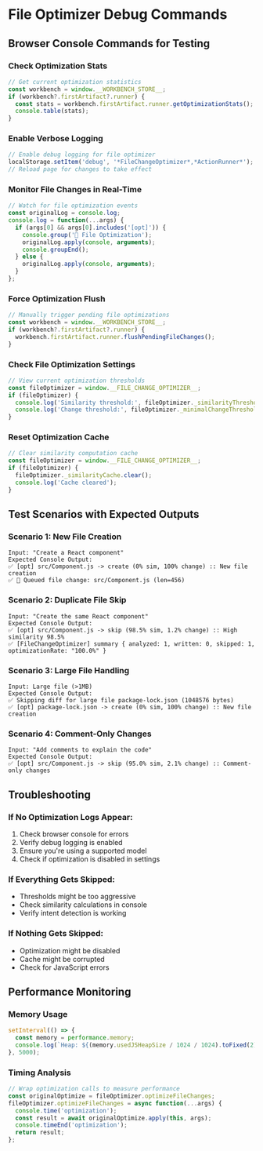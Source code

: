# File Optimizer Debug Commands

## Browser Console Commands for Testing

### Check Optimization Stats
```javascript
// Get current optimization statistics
const workbench = window.__WORKBENCH_STORE__;
if (workbench?.firstArtifact?.runner) {
  const stats = workbench.firstArtifact.runner.getOptimizationStats();
  console.table(stats);
}
```

### Enable Verbose Logging
```javascript
// Enable debug logging for file optimizer
localStorage.setItem('debug', '*FileChangeOptimizer*,*ActionRunner*');
// Reload page for changes to take effect
```

### Monitor File Changes in Real-Time
```javascript
// Watch for file optimization events
const originalLog = console.log;
console.log = function(...args) {
  if (args[0] && args[0].includes('[opt]')) {
    console.group('🔧 File Optimization');
    originalLog.apply(console, arguments);
    console.groupEnd();
  } else {
    originalLog.apply(console, arguments);
  }
};
```

### Force Optimization Flush
```javascript
// Manually trigger pending file optimizations
const workbench = window.__WORKBENCH_STORE__;
if (workbench?.firstArtifact?.runner) {
  workbench.firstArtifact.runner.flushPendingFileChanges();
}
```

### Check File Optimization Settings
```javascript
// View current optimization thresholds
const fileOptimizer = window.__FILE_CHANGE_OPTIMIZER__;
if (fileOptimizer) {
  console.log('Similarity threshold:', fileOptimizer._similarityThreshold);
  console.log('Change threshold:', fileOptimizer._minimalChangeThreshold);
}
```

### Reset Optimization Cache
```javascript
// Clear similarity computation cache
const fileOptimizer = window.__FILE_CHANGE_OPTIMIZER__;
if (fileOptimizer) {
  fileOptimizer._similarityCache.clear();
  console.log('Cache cleared');
}
```

## Test Scenarios with Expected Outputs

### Scenario 1: New File Creation
```
Input: "Create a React component"
Expected Console Output:
✅ [opt] src/Component.js -> create (0% sim, 100% change) :: New file creation
✅ 📝 Queued file change: src/Component.js (len=456)
```

### Scenario 2: Duplicate File Skip
```
Input: "Create the same React component"
Expected Console Output:
✅ [opt] src/Component.js -> skip (98.5% sim, 1.2% change) :: High similarity 98.5%
✅ [FileChangeOptimizer] summary { analyzed: 1, written: 0, skipped: 1, optimizationRate: "100.0%" }
```

### Scenario 3: Large File Handling
```
Input: Large file (>1MB)
Expected Console Output:
✅ Skipping diff for large file package-lock.json (1048576 bytes)
✅ [opt] package-lock.json -> create (0% sim, 100% change) :: New file creation
```

### Scenario 4: Comment-Only Changes
```
Input: "Add comments to explain the code"
Expected Console Output:
✅ [opt] src/Component.js -> skip (95.0% sim, 2.1% change) :: Comment-only changes
```

## Troubleshooting

### If No Optimization Logs Appear:
1. Check browser console for errors
2. Verify debug logging is enabled
3. Ensure you're using a supported model
4. Check if optimization is disabled in settings

### If Everything Gets Skipped:
- Thresholds might be too aggressive
- Check similarity calculations in console
- Verify intent detection is working

### If Nothing Gets Skipped:
- Optimization might be disabled
- Cache might be corrupted
- Check for JavaScript errors

## Performance Monitoring

### Memory Usage
```javascript
setInterval(() => {
  const memory = performance.memory;
  console.log(`Heap: ${(memory.usedJSHeapSize / 1024 / 1024).toFixed(2)}MB`);
}, 5000);
```

### Timing Analysis
```javascript
// Wrap optimization calls to measure performance
const originalOptimize = fileOptimizer.optimizeFileChanges;
fileOptimizer.optimizeFileChanges = async function(...args) {
  console.time('optimization');
  const result = await originalOptimize.apply(this, args);
  console.timeEnd('optimization');
  return result;
};
```